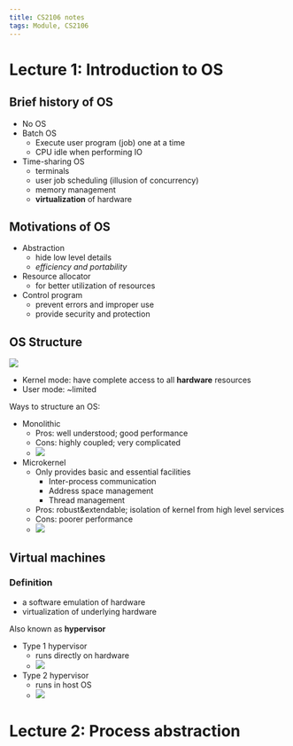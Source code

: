 ```yaml
---
title: CS2106 notes
tags: Module, CS2106
---
```


# Lecture 1: Introduction to OS

## Brief history of OS

- No OS
- Batch OS
  - Execute user program (job) one at a time
  - CPU idle when performing IO
- Time-sharing OS
  - terminals
  - user job scheduling (illusion of concurrency)
  - memory management
  - **virtualization** of hardware

## Motivations of OS

- Abstraction
  - hide low level details
  - *efficiency and portability*
- Resource allocator
  - for better utilization of resources
- Control program
  - prevent errors and improper use
  - provide security and protection

## OS Structure

![](https://i.imgur.com/BOE1p4c.png)

- Kernel mode: have complete access to all **hardware** resources
- User mode: ~limited

Ways to structure an OS:

- Monolithic
  - Pros: well understood; good performance
  - Cons: highly coupled; very complicated
  - ![](https://i.imgur.com/uuKlF6D.png)
- Microkernel
  - Only provides basic and essential facilities
    - Inter-process communication
    - Address space management
    - Thread management
  - Pros: robust&extendable; isolation of kernel from high level services
  - Cons: poorer performance
  - ![](https://i.imgur.com/n2ngtSN.png)

## Virtual machines

### Definition

- a software emulation of hardware
- virtualization of underlying hardware

Also known as **hypervisor**

- Type 1 hypervisor
  - runs directly on hardware
  - ![](https://i.imgur.com/rb2Y64N.png)
- Type 2 hypervisor
  - runs in host OS
  - ![](https://i.imgur.com/xRY6Mq7.png)

# Lecture 2: Process abstraction

